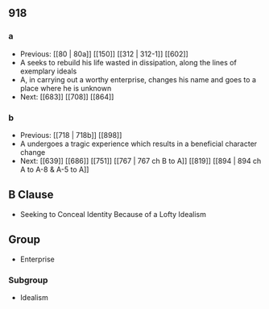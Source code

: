 ## 918
### a
- Previous: [[80 | 80a]] [[150]] [[312 | 312-1]] [[602]] 
- A seeks to rebuild his life wasted in dissipation, along the lines of exemplary ideals
- A, in carrying out a worthy enterprise, changes his name and goes to a place where he is unknown
- Next: [[683]] [[708]] [[864]] 

### b
- Previous: [[718 | 718b]] [[898]] 
- A undergoes a tragic experience which results in a beneficial character change
- Next: [[639]] [[686]] [[751]] [[767 | 767 ch B to A]] [[819]] [[894 | 894 ch A to A-8 &amp; A-5 to A]] 

## B Clause
- Seeking to Conceal Identity Because of a Lofty Idealism

## Group
- Enterprise

### Subgroup
- Idealism

